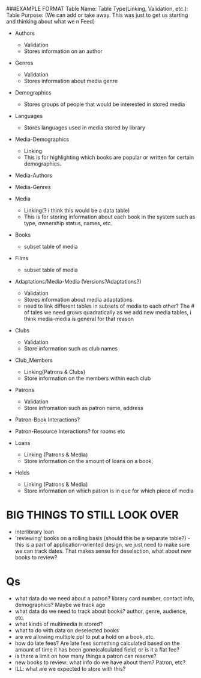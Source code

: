 ###EXAMPLE FORMAT
Table Name:
Table Type(Linking, Validation, etc.):
Table Purpose:
(We can add or take away. This was just to get us starting and thinking about what we n
Feed)


- Authors
    - Validation
    - Stores information on an author
- Genres
    - Validation
    - Stores information about media genre
- Demographics
    - Stores groups of people that would be interested in stored media
- Languages
    - Stores languages used in media stored by library
- Media-Demographics
    - Linking
    - This is for highlighting which books are popular or written for certain demographics.

- Media-Authors
- Media-Genres

- Media
    - Linking(? i think this would be a data table)
    - This is for storing information about each book in the system such as type, ownership status, names, etc.
- Books
    - subset table of media
- Films
    - subset table of media

- Adaptations/Media-Media (Versions?Adaptations?)
    - Validation
    - Stores information about media adaptations
    - need to link different tables in subsets of media to each other? The # of tales we need grows quadratically as we add new media tables, i think media-media is general for that reason

- Clubs
    - Validation
    - Store information such as club names
- Club_Members
    - Linking(Patrons & Clubs)
    - Store information on the members within each club 
    
- Patrons
    - Validation
    - Store infromation such as patron name, address

- Patron-Book Interactions?
- Patron-Resource Interactions? for rooms etc

- Loans
    - Linking (Patrons & Media)
    - Store information on the amount of loans on a book, 
- Holds
    - Linking (Patrons & Media)
    - Store information on which patron is in que for which piece of media


# BIG THINGS TO STILL LOOK OVER
- interlibrary loan
- 'reviewing' books on a rolling basis (should this be a separate table?) - this is a part of application-oriented design, we just need to make sure we can track dates. That makes sense for deselection, what about new books to review?

# Qs
- what data do we need about a patron? library card number, contact info, demographics? Maybe we track age
- what data do we need to track about books? author, genre, audience, etc.
- what kinds of multimedia is stored? 
- what to do with data on deselected books
- are we allowing multiple ppl to put a hold on a book, etc.
- how do late fees? Are late fees something calculated based on the amount of time it has been gone(calculated field) or is it a flat fee?
- is there a limit on how many things a patron can reserve?
- new books to review: what info do we have about them? Patron, etc?
- ILL: what are we expected to store with this?